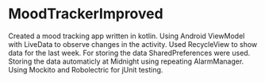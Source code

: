 # MoodTrackerImproved
Created a mood tracking app written in kotlin. Using Android ViewModel with LiveData to observe changes in the activity. Used RecycleView to show data for the last week. For storing the data SharedPreferences were used. Storing the data automaticly at Midnight using repeating AlarmManager. Using Mockito and Robolectric for jUnit testing. 
